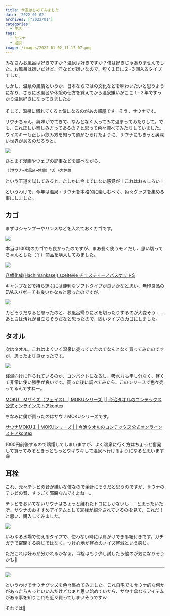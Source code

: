 ```yaml
---
title: サ道はじめてみました
date: '2022-01-02'
archives: ["2022/01"]
categories:
  - 生活
tags:
  - サウナ
  - 温泉
image: /images/2022-01-02_11-17-07.png
---
```

みなさんお風呂は好きですか？温泉は好きですか？僕は好きじゃありませんでした。お風呂は嫌いだけど、汗などが嫌いなので、短く１日に２-３回入るタイプでした。

しかし、温泉の風情というか、日本ならではの文化などを味わいたいと思うようになり、さらに水風呂や休憩の仕方を覚えてから温泉嫌いがここ１-２年ですっかり温泉好きになってきました♨️

そして、温泉に慣れてくると気になるのがあの部屋です。そう、サウナです。

サウナちゃん、興味がでてきて、なんとなく入ってみて温まってみたりして。でも、これ正しい楽しみ方ってあるの？と思って色々調べてみたりしていました。ウイスキーも正しい飲み方を知って道がひらけたように、サウナにもきっと奥深い世界があるのだろうと。

![](/images/sado.jpg)

ひとまず漫画やウェブの記事などを調べながら、

```sh
（（サウナ→水風呂→休憩）*3）+大休憩
```

という王道を試してみると、たしかに今までにない感覚が！これはおもしろい！

というわけで、今年は温泉・サウナを本格的に楽しむべく、色々グッズを集める事にしました。

## カゴ

まずはシャンプーやリンスなどを入れておくカゴです。

![](/images/2022-01-02_11-27-19.png)

本当は100均のカゴでも良かったのですが、まあ長く使うモノだし、思い切ってちゃんとした（？）商品を購入してみました。

<div class="amazfy">
<a href="https://www.amazon.co.jp/dp/B07PDF5NDJ?tag=t4traw-22">
<img src="https://ws-fe.amazon-adsystem.com/widgets/q?_encoding=UTF8&ASIN=B07PDF5NDJ&Format=_SL250_&ID=AsinImage&MarketPlace=JP&ServiceVersion=20070822&WS=1&tag=t4traw-22&language=ja_JP">
<p>八幡化成(Hachimankasei) sceltevie チェスティーノバスケットS</p>
</a>
</div>

キャンプなどで持ち運ぶには便利なソフトタイプが良いかなと思い、無印良品のEVAスパポーチも良いかなぁと思ったのですが、

![](/images/2022-01-02_11-32-21.png)

カビそうだなぁと思ったのと、お風呂帰りに水を切ったりするのが大変そう……あと白は汚れが目立ちそうだなと思ったので、固いタイプのカゴにしました。

## タオル

次はタオル。これはよくいく温泉に売っていたのでなんとなく買ってみたのですが、思ったより良かったです。

![](/images/2022-01-02_11-43-30.png)

銭湯向けに作られているのか、コンパクトになるし、吸水力も申し分なく、軽くて非常に使い勝手が良いです。買った後に調べてみたら、このシリースで色々売ってるんですねー。

[MOKU　Mサイズ（フェイス） | MOKUシリーズ | | 今治タオルのコンテックス公式オンラインストアkontex](https://www.kontex-shop.com/shopdetail/000000001177/)

ちなみに僕が買ったのはサウナMOKUシリーズです。

[サウナMOKU１ | MOKUシリーズ | | 今治タオルのコンテックス公式オンラインストアkontex](https://www.kontex-shop.com/shopdetail/000000001602/)

1000円前後するので躊躇してしまいますが、よく温泉に行く方はちょっと奮発して買ってみるときっともっとウキウキして温泉へ行けるようになると思います😆

## 耳栓

これ、元々テレビの音が嫌いな僕なので余計にそうだと思うのですが、サウナのテレビの音、すっごく邪魔なんですよねー。

テレビをおいてないサウナはちょっと離れたトコにしかないし……と思ったいた所、サウナのおすすめアイテムとして耳栓が紹介されているのを見て、これだ！と思い、購入してみました。

![](/images/2022-01-02_12-02-32.png)

いわゆる水場で使えるタイプで、使わない時には肩がけできる紐付きです。ガチガチで密閉する感じではなく、つけ心地が軽めのノイズ軽減という感じ。

ただこれは好みが分かれるかなぁ。耳栓はもう少し試したら他のが気になりそうかも🤔

---

![](/images/2022-01-02_12-09-32.png)

というわけでサウナグッズを色々集めてみました。これ自宅でもサウナ的な何かがあったらもっといいんだけどなぁと思い始めていたら、サウナ傘なるアイテムがある事を知りこれも近々買ってしまいそうですｗ

それでは🤟
